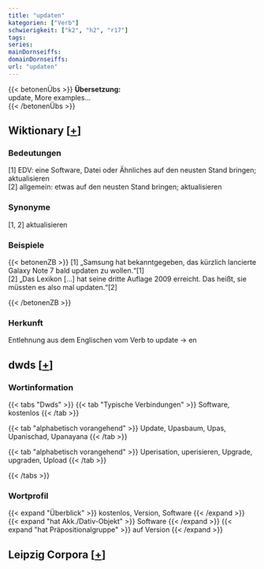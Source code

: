 ```yaml
---
title: "updaten"
kategorien: ["Verb"]
schwierigkeit: ["k2", "h2", "r17"]
tags:
series:
mainDornseiffs:
domainDornseiffs:
url: "updaten"
---
```


{{< betonenÜbs >}}
**Übersetzung:**  
update, More examples...  
{{< /betonenÜbs >}}

## Wiktionary [[+](https://de.wiktionary.org/wiki/updaten)]

### Bedeutungen
[1] EDV: eine Software, Datei oder Ähnliches auf den neusten Stand bringen; aktualisieren  
[2] allgemein: etwas auf den neusten Stand bringen; aktualisieren  

### Synonyme
[1, 2]  aktualisieren  

### Beispiele
{{< betonenZB >}}
[1] „Samsung hat bekanntgegeben, das kürzlich lancierte Galaxy Note 7 bald updaten zu wollen.“[1]  
[2] „Das Lexikon […] hat seine dritte Auflage 2009 erreicht. Das heißt, sie müssten es also mal updaten.“[2]  

{{< /betonenZB >}}
### Herkunft
Entlehnung aus dem Englischen vom Verb to update → en  



## dwds [[+](https://www.dwds.de/wb/updaten)]

### Wortinformation
{{< tabs "Dwds" >}}
{{< tab "Typische Verbindungen" >}}
Software, kostenlos
{{< /tab >}}

{{< tab "alphabetisch vorangehend" >}}
Update, Upasbaum, Upas, Upanischad, Upanayana
{{< /tab >}}

{{< tab "alphabetisch vorangehend" >}}
Uperisation, uperisieren, Upgrade, upgraden, Upload
{{< /tab >}}

{{< /tabs >}}

### Wortprofil
{{< expand "Überblick" >}} kostenlos, Version, Software {{< /expand >}}
{{< expand "hat Akk./Dativ-Objekt" >}} Software {{< /expand >}}
{{< expand "hat Präpositionalgruppe" >}} auf Version {{< /expand >}}

## Leipzig Corpora [[+](https://corpora.uni-leipzig.de/en/res?word=updaten&corpusId=deu_newscrawl-public_2018)]

